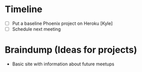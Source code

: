 # Timeline
* [ ] Put a baseline Phoenix project on Heroku [Kyle]
* [ ] Schedule next meeting

# Braindump (Ideas for projects)
* Basic site with information about future meetups
